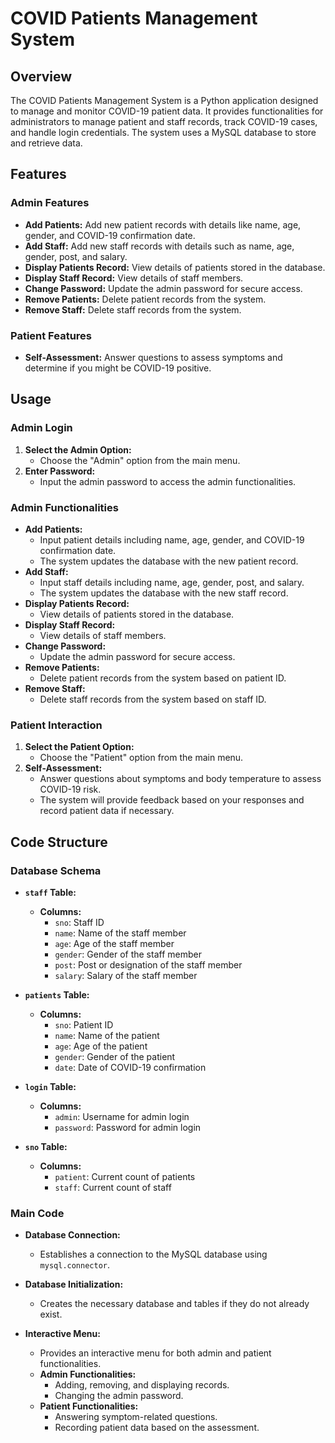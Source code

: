 # COVID Patients Management System

## Overview

The COVID Patients Management System is a Python application designed to manage and monitor COVID-19 patient data. It provides functionalities for administrators to manage patient and staff records, track COVID-19 cases, and handle login credentials. The system uses a MySQL database to store and retrieve data.

## Features

### Admin Features
- **Add Patients:** Add new patient records with details like name, age, gender, and COVID-19 confirmation date.
- **Add Staff:** Add new staff records with details such as name, age, gender, post, and salary.
- **Display Patients Record:** View details of patients stored in the database.
- **Display Staff Record:** View details of staff members.
- **Change Password:** Update the admin password for secure access.
- **Remove Patients:** Delete patient records from the system.
- **Remove Staff:** Delete staff records from the system.

### Patient Features
- **Self-Assessment:** Answer questions to assess symptoms and determine if you might be COVID-19 positive.

## Usage

### Admin Login
1. **Select the Admin Option:**
   - Choose the "Admin" option from the main menu.
2. **Enter Password:**
   - Input the admin password to access the admin functionalities.

### Admin Functionalities
- **Add Patients:**
  - Input patient details including name, age, gender, and COVID-19 confirmation date.
  - The system updates the database with the new patient record.
- **Add Staff:**
  - Input staff details including name, age, gender, post, and salary.
  - The system updates the database with the new staff record.
- **Display Patients Record:**
  - View details of patients stored in the database.
- **Display Staff Record:**
  - View details of staff members.
- **Change Password:**
  - Update the admin password for secure access.
- **Remove Patients:**
  - Delete patient records from the system based on patient ID.
- **Remove Staff:**
  - Delete staff records from the system based on staff ID.

### Patient Interaction
1. **Select the Patient Option:**
   - Choose the "Patient" option from the main menu.
2. **Self-Assessment:**
   - Answer questions about symptoms and body temperature to assess COVID-19 risk.
   - The system will provide feedback based on your responses and record patient data if necessary.

## Code Structure

### Database Schema
- **`staff` Table:**
  - **Columns:**
    - `sno`: Staff ID
    - `name`: Name of the staff member
    - `age`: Age of the staff member
    - `gender`: Gender of the staff member
    - `post`: Post or designation of the staff member
    - `salary`: Salary of the staff member

- **`patients` Table:**
  - **Columns:**
    - `sno`: Patient ID
    - `name`: Name of the patient
    - `age`: Age of the patient
    - `gender`: Gender of the patient
    - `date`: Date of COVID-19 confirmation

- **`login` Table:**
  - **Columns:**
    - `admin`: Username for admin login
    - `password`: Password for admin login

- **`sno` Table:**
  - **Columns:**
    - `patient`: Current count of patients
    - `staff`: Current count of staff

### Main Code
- **Database Connection:**
  - Establishes a connection to the MySQL database using `mysql.connector`.

- **Database Initialization:**
  - Creates the necessary database and tables if they do not already exist.

- **Interactive Menu:**
  - Provides an interactive menu for both admin and patient functionalities.
  - **Admin Functionalities:**
    - Adding, removing, and displaying records.
    - Changing the admin password.
  - **Patient Functionalities:**
    - Answering symptom-related questions.
    - Recording patient data based on the assessment.
